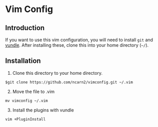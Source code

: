 # Vim Config

## Introduction 
If you want to use this vim configuration, you will need to install `git` and [vundle](https://github.com/gmarik/Vundle.vim). After installing these, clone this into your home directory (`~/`).

## Installation

1. Clone this directory to your home directory.
```
$git clone https://github.com/ncarn2/vimconfig.git ~/.vim
```
2. Move the file to .vim
```
mv vimconfig ~/.vim
```

3. Install the plugins with vundle
```
vim +PluginInstall 
```

